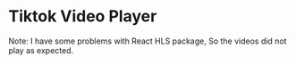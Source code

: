 # Tiktok Video Player
Note:
I have some problems with React HLS package, So the videos did not play as expected.